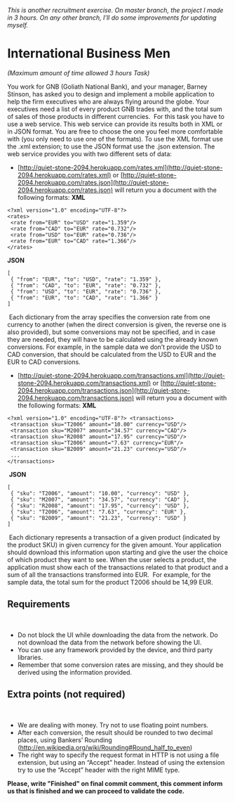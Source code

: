 *This is another recruitment exercise. On master branch, the project I made in 3 hours. On any other branch, I'll do some improvements for updating myself.*

# **International Business Men**
*(Maximum amount of time allowed 3 hours Task)*
 
You work for GNB (Goliath National Bank), and your manager, Barney Stinson, has asked you to design and implement a mobile application to help the firm executives who are always flying around the globe. Your executives need a list of every product GNB trades with, and the total sum of sales of those products in different currencies.
​
For this task you have to use a web service. This web service can provide its results both in XML or in JSON format. You are free to choose the one you feel more comfortable with (you only need to use one of the formats). To use the XML format use the .xml extension; to use the JSON format use the .json extension. The web service provides you with two different sets of data:
​
- [http://quiet-stone-2094.herokuapp.com/rates.xml](http://quiet-stone-2094.herokuapp.com/rates.xml) or [http://quiet-stone-2094.herokuapp.com/rates.json](http://quiet-stone-2094.herokuapp.com/rates.json) will return you a document with the following formats:
​
**XML** 
```
<?xml version="1.0" encoding="UTF-8"?> 
<rates>
 <rate from="EUR" to="USD" rate="1.359"/>
 <rate from="CAD" to="EUR" rate="0.732"/>
 <rate from="USD" to="EUR" rate="0.736"/>
 <rate from="EUR" to="CAD" rate="1.366"/>
</rates>
```
**JSON** 
```
[
 { "from": "EUR", "to": "USD", "rate": "1.359" }, 
 { "from": "CAD", "to": "EUR", "rate": "0.732" }, 
 { "from": "USD", "to": "EUR", "rate": "0.736" }, 
 { "from": "EUR", "to": "CAD", "rate": "1.366" }
]
```
​
Each dictionary from the array specifies the conversion rate from one currency to another (when the direct conversion is given, the reverse one is also provided), but some conversions may not be specified, and in case they are needed, they will have to be calculated using the already known conversions. For example, in the sample data we don’t provide the USD to CAD conversion, that should be calculated from the USD to EUR and the EUR to CAD conversions.
​
- [http://quiet-stone-2094.herokuapp.com/transactions.xml](http://quiet-stone-2094.herokuapp.com/transactions.xml) or [http://quiet-stone-2094.herokuapp.com/transactions.json](http://quiet-stone-2094.herokuapp.com/transactions.json) will return you a document with the following formats:
​
**XML** 
```
<?xml version="1.0" encoding="UTF-8"?> <transactions>
 <transaction sku="T2006" amount="10.00" currency="USD"/>
 <transaction sku="M2007" amount="34.57" currency="CAD"/>                                                                     
 <transaction sku="R2008" amount="17.95" currency="USD"/>
 <transaction sku="T2006" amount="7.63" currency="EUR"/>
 <transaction sku="B2009" amount="21.23" currency="USD"/>
 ...
</transactions>
```
​
**JSON** 
```
[
 { "sku": "T2006", "amount": "10.00", "currency": "USD" }, 
 { "sku": "M2007", "amount": "34.57", "currency": "CAD" }, 
 { "sku": "R2008", "amount": "17.95", "currency": "USD" }, 
 { "sku": "T2006", "amount": "7.63", "currency": "EUR" }, 
 { "sku": "B2009", "amount": "21.23", "currency": "USD" }
]
```
​
Each dictionary represents a transaction of a given product (indicated by the product SKU) in  given currency for the given amount.
​
Your application should download this information upon starting and give the user the choice of which product they want to see. When the user selects a product, the application must show each of the transactions related to that product and a sum of all the transactions transformed into EUR.
​
For example, for the sample data, the total sum for the product T2006 should be 14,99 EUR.
​
## **Requirements**
​
- Do not block the UI while downloading the data from the network. Do not download the data from the network before showing the UI.
- You can use any framework provided by the device, and third party libraries.
- Remember that some conversion rates are missing, and they should be derived using the information provided.
​
## **Extra points (not required)**
​
- We are dealing with money. Try not to use floating point numbers.
​
- After each conversion, the result should be rounded to two decimal places, using Bankers’ Rounding (http://en.wikipedia.org/wiki/Rounding#Round_half_to_even)
​
- The right way to specify the request format in HTTP is not using a file extension, but using an “Accept” header. Instead of using the extension try to use the “Accept” header with the right MIME type.

**Please, write "Finished" on final commit comment, this comment inform us that is finished and we can proceed to validate the code.**
